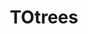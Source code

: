 ---
title: TOtrees
crosslinks:
- TODispensaries
- Waxpen
- livven
- autotldr
- science
- MOMpics
- trees
---